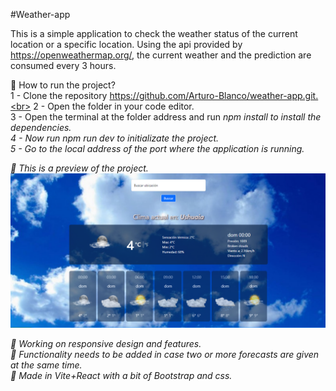 #Weather-app

This is a simple application to check the weather status of the current location or a specific location. Using the api provided by https://openweathermap.org/, the current weather and the prediction are consumed every 3 hours.

:running: How to run the project?<br>
1 - Clone the repository https://github.com/Arturo-Blanco/weather-app.git.<br>
2 - Open the folder in your code editor.<br>
3 - Open the terminal at the folder address and run <i>npm install<i> to install the dependencies.<br>
4 - Now run <i>npm run dev<i> to initializate the project.<br>
5 - Go to the local address of the port where the application is running.

:eyes: This is a preview of the project.
![Project preview](https://github.com/Arturo-Blanco/weather-app/blob/develop/Sin%20t%C3%ADtulo.png)

:construction_worker: Working on responsive design and features.<br>
:construction_worker: Functionality needs to be added in case two or more forecasts are given at the same time.<br>
:hammer: Made in Vite+React with a bit of Bootstrap and css.
